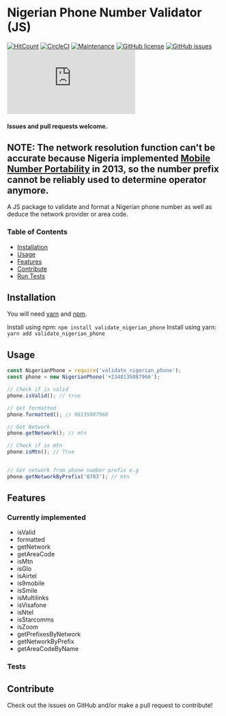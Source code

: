 # Nigerian Phone Number Validator (JS)
 
[![HitCount](http://hits.dwyl.io/djunehor/js_validate_nigerian_phone.svg)](http://hits.dwyl.io/djunehor/js_validate_nigerian_phone)
[![CircleCI](https://circleci.com/gh/djunehor/js_validate_nigerian_phone.svg?style=svg)](https://circleci.com/gh/djunehor/js_validate_nigerian_phone)
[![Maintenance](https://img.shields.io/badge/Maintained%3F-yes-green.svg)](https://GitHub.com/djunehor/js_validate_nigerian_phone)
[![GitHub license](https://img.shields.io/github/license/djunehor/js_validate_nigerian_phone.svg)](https://github.com/djunehor/js_validate_nigerian_phone/blob/master/LICENSE)
[![GitHub issues](https://img.shields.io/github/issues/djunehor/js_validate_nigerian_phone.svg)](https://GitHub.com/djunehor/js_validate_nigerian_phone/issues/)
[![Only 32 Kb](https://badge-size.herokuapp.com/djunehor/js_validate_nigerian_phone/master/build/index.js)](https://github.com/djunehor/js_validate_nigerian_phone/blob/master/build/index.js)


#### Issues and pull requests welcome.
## NOTE: The network resolution function can't be accurate because Nigeria implemented [Mobile Number Portability](https://en.wikipedia.org/wiki/Mobile_number_portability) in 2013, so the number prefix cannot be reliably used to determine operator anymore.
A JS package to validate and format a Nigerian phone number as well as deduce the network provider or area code.

### Table of Contents
* [Installation](#installation)
* [Usage](#usage)
* [Features](#features)
* [Contribute](#contribute)
* [Run Tests](#tests)

## Installation
You will need [yarn](https://yarnpkg.com/lang/en/docs/install/) and [npm](https://www.npmjs.com/get-npm).

Install using npm: `npm install validate_nigerian_phone`
Install using yarn: `yarn add validate_nigerian_phone`

## Usage

```js
const NigerianPhone = require('validate_nigerian_phone');
const phone = new NigerianPhone('+2348135087966');

// Check if is valid
phone.isValid(); // true

// Get formatted
phone.formatted(); // 08135087966

// Get Network
phone.getNetwork(); // mtn

// Check if is mtn
phone.isMtn(); // True


// Get network from phone number prefix e.g
phone.getNetworkByPrefix('0703'); // mtn

```

## Features
### Currently implemented
* isValid
* formatted
* getNetwork
* getAreaCode
* isMtn
* isGlo
* isAirtel
* is9mobile
* isSmile
* isMultilinks
* isVisafone
* isNtel
* isStarcomms
* isZoom
* getPrefixesByNetwork
* getNetworkByPrefix
* getAreaCodeByName

### Tests


## Contribute
Check out the issues on GitHub and/or make a pull request to contribute!
